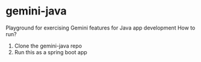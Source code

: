 # gemini-java
Playground for exercising Gemini features for Java app development
How to run?
1. Clone the gemini-java repo
2. Run this as a spring boot app
